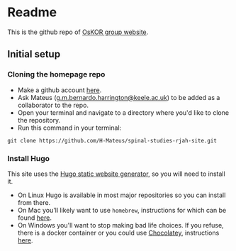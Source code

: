 # Readme

This is the github repo of [OsKOR group website](https://oskor.netlify.app/).

## Initial setup

### Cloning the homepage repo

- Make a github account [here](https://github.com/).
- Ask Mateus ([g.m.bernardo.harrington@keele.ac.uk](mailto:g.m.bernardo.harrington@keele.ac.uk)) to be added as a collaborator to the repo.
- Open your terminal and navigate to a directory where you'd like to clone the repository.
- Run this command in your terminal:
```
git clone https://github.com/H-Mateus/spinal-studies-rjah-site.git
```

### Install Hugo

This site uses the [Hugo static website generator](https://gohugo.io/), so you will need to install it.

- On Linux Hugo is available in most major repositories so you can install from there.
- On Mac you'll likely want to use `homebrew`, instructions for which can be found [here](https://brew.sh/).
- On Windows you'll want to stop making bad life choices. If you refuse, there is a docker container or you could use [Chocolatey](https://chocolatey.org/), instructions [here](https://gohugo.io/getting-started/installing/).
